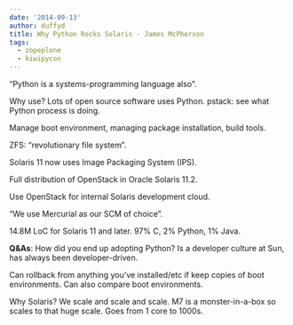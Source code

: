 ```yaml
---
date: '2014-09-13'
author: duffyd
title: Why Python Rocks Solaris - James McPherson
tags:
  - zopeplone
  - kiwipycon
---
```


“Python is a systems-programming language also”.

Why use? Lots of open source software uses Python.
pstack: see what Python process is doing.

Manage boot environment, managing package installation, build tools.

ZFS: “revolutionary file system”.

Solaris 11 now uses Image Packaging System (IPS).

Full distribution of OpenStack in Oracle Solaris 11.2.

Use OpenStack for internal Solaris development cloud.

“We use Mercurial as our SCM of choice”.

14.8M LoC for Solaris 11 and later. 97% C, 2% Python, 1% Java.

**Q&As**: How did you end up adopting Python? Is a developer culture at Sun, has always been developer-driven.

Can rollback from anything you’ve installed/etc if keep copies of boot environments. Can also compare boot environments.

Why Solaris? We scale and scale and scale. M7 is a monster-in-a-box so scales to that huge scale. Goes from 1 core to 1000s.
